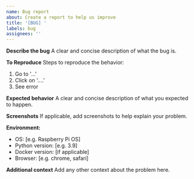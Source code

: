 ```yaml
---
name: Bug report
about: Create a report to help us improve
title: '[BUG] '
labels: bug
assignees: ''
---
```


**Describe the bug**
A clear and concise description of what the bug is.

**To Reproduce**
Steps to reproduce the behavior:
1. Go to '...'
2. Click on '....'
3. See error

**Expected behavior**
A clear and concise description of what you expected to happen.

**Screenshots**
If applicable, add screenshots to help explain your problem.

**Environment:**
 - OS: [e.g. Raspberry Pi OS]
 - Python version: [e.g. 3.9]
 - Docker version: [if applicable]
 - Browser: [e.g. chrome, safari]

**Additional context**
Add any other context about the problem here.
